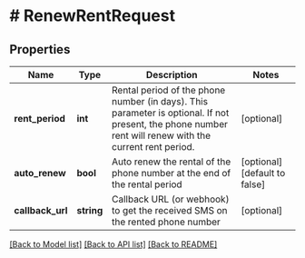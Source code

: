 # # RenewRentRequest

## Properties

Name | Type | Description | Notes
------------ | ------------- | ------------- | -------------
**rent_period** | **int** | Rental period of the phone number (in days). This parameter is optional. If not present, the phone number rent will renew with the current rent period. | [optional]
**auto_renew** | **bool** | Auto renew the rental of the phone number at the end of the rental period | [optional] [default to false]
**callback_url** | **string** | Callback URL (or webhook) to get the received SMS on the rented phone number | [optional]

[[Back to Model list]](../../README.md#models) [[Back to API list]](../../README.md#endpoints) [[Back to README]](../../README.md)
